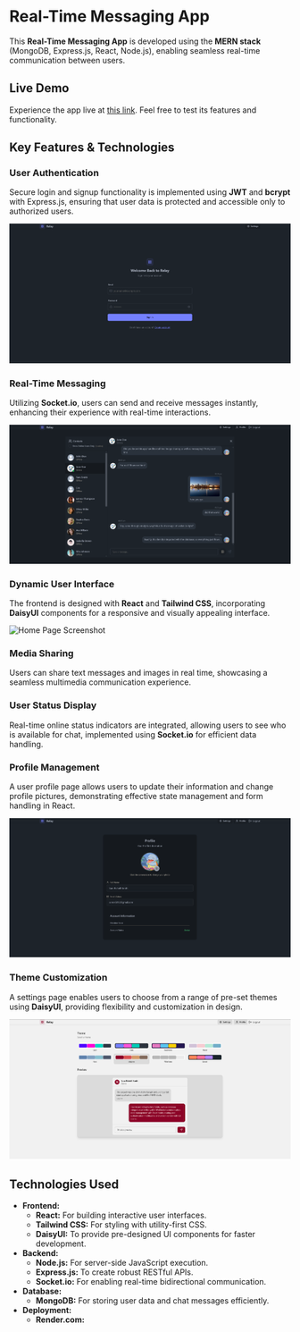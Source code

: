 <h1>Real-Time Messaging App</h1>

<p>This <strong>Real-Time Messaging App</strong> is developed using the <strong>MERN stack</strong> (MongoDB, Express.js, React, Node.js), enabling seamless real-time communication between users.</p>

<h2>Live Demo</h2>
<p>Experience the app live at <a href="link-to-live-demo">this link</a>. Feel free to test its features and functionality.</p>

<h2>Key Features & Technologies</h2>

<h3>User Authentication</h3>
<p>Secure login and signup functionality is implemented using <strong>JWT</strong> and <strong>bcrypt</strong> with Express.js, ensuring that user data is protected and accessible only to authorized users.</p>
<img src="readmeFiles/loginPagess.png" alt="Login Page Screenshot">

<h3>Real-Time Messaging</h3>
<p>Utilizing <strong>Socket.io</strong>, users can send and receive messages instantly, enhancing their experience with real-time interactions.</p>
<img src="readmeFiles/chatexampless.png" alt="Chat Interface Screenshot">

<h3>Dynamic User Interface</h3>
<p>The frontend is designed with <strong>React</strong> and <strong>Tailwind CSS</strong>, incorporating <strong>DaisyUI</strong> components for a responsive and visually appealing interface.</p>
<img src="path/to/home-page-screenshot.png" alt="Home Page Screenshot">

<h3>Media Sharing</h3>
<p>Users can share text messages and images in real time, showcasing a seamless multimedia communication experience.</p>

<h3>User Status Display</h3>
<p>Real-time online status indicators are integrated, allowing users to see who is available for chat, implemented using <strong>Socket.io</strong> for efficient data handling.</p>

<h3>Profile Management</h3>
<p>A user profile page allows users to update their information and change profile pictures, demonstrating effective state management and form handling in React.</p>
<img src="readmeFiles/profilePagess.png" alt="Profile Page Screenshot">

<h3>Theme Customization</h3>
<p>A settings page enables users to choose from a range of pre-set themes using <strong>DaisyUI</strong>, providing flexibility and customization in design.</p>
<img src="readmeFiles/settingsPagess.png" alt="Settings Page Screenshot">

<h2>Technologies Used</h2>
<ul>
    <li><strong>Frontend:</strong>
        <ul>
            <li><strong>React:</strong> For building interactive user interfaces.</li>
            <li><strong>Tailwind CSS:</strong> For styling with utility-first CSS.</li>
            <li><strong>DaisyUI:</strong> To provide pre-designed UI components for faster development.</li>
        </ul>
    </li>
    <li><strong>Backend:</strong>
        <ul>
            <li><strong>Node.js:</strong> For server-side JavaScript execution.</li>
            <li><strong>Express.js:</strong> To create robust RESTful APIs.</li>
            <li><strong>Socket.io:</strong> For enabling real-time bidirectional communication.</li>
        </ul>
    </li>
    <li><strong>Database:</strong>
        <ul>
            <li><strong>MongoDB:</strong> For storing user data and chat messages efficiently.</li>
        </ul>
    </li>
    <li><strong>Deployment:</strong>
        <ul>
            <li><strong>Render.com:</strong
